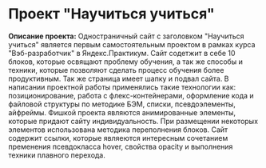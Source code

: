 # Проект "Научиться учиться"
**Описание проекта:** Одностраничный сайт с заголовком "Научиться учиться" является первым самостоятельным проектом в рамках курса "Вэб-разработчик" в Яндекс.Практикум. Сайт содетжит в себе 10 блоков, которые освящают проблему обучения, а так же способы и техники, которые позволяют сделать процесс обучения более продуктивным.  Так же страница имеет шапку и подвал сайта.
В написании проектной работы применялись такие технологии как: позиционирование, работа с флекс-контейнерами, оформление кода и файловой структуры по методике БЭМ, списки, псевдоэлементы, айфреймы. Фишкой проекта являются анимированные элементы, которые придают сайту индивидуальность. При размещении некоторых элементов использована методика переполнения блоков. Сайт содержит ссылки, которые являеются интересным сочетанием пременения псевдокласса hover, свойства opacity и выполнения техники плавного перехода.
